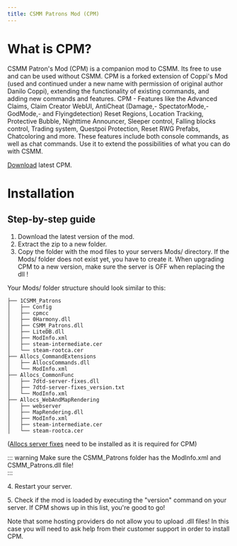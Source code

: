 ```yaml
---
title: CSMM Patrons Mod (CPM)
---
```


# What is CPM? 

 CSMM Patron's Mod (CPM) is a companion mod to CSMM. Its free to use and can be used without CSMM. CPM is a forked extension of Coppi's Mod (used and continued under a new name with permission of original author Danilo Coppi), extending the functionality of existing commands, and adding new commands and features. CPM - Features like the Advanced Claims, Claim Creator WebUI, AntiCheat (Damage,- SpectatorMode,- GodMode,- and Flyingdetection) Reset Regions, Location Tracking, Protective Bubble, Nighttime Announcer, Sleeper control, Falling blocks control, Trading system, Questpoi Protection, Reset RWG Prefabs, Chatcoloring and more. These features include both console commands, as well as chat commands. Use it to extend the possibilities of what you can do with CSMM.

 [Download](https://cpm.7d2d.download/) latest CPM.

# Installation

## Step-by-step guide

1.  Download the latest version of the mod.
2.  Extract the zip to a new folder.
3.  Copy the folder with the mod files to your servers Mods/ directory. If the Mods/ folder does not exist yet, you have to create it. When upgrading CPM to a new version, make sure the server is OFF when replacing the dll !

Your Mods/ folder structure should look similar to this: 

```
├── 1CSMM_Patrons
│   ├── Config
│   ├── cpmcc
│   ├── 0Harmony.dll
│   ├── CSMM_Patrons.dll
│   ├── LiteDB.dll
│   ├── ModInfo.xml
│   ├── steam-intermediate.cer
│   └── steam-rootca.cer
├── Allocs_CommandExtensions
│   ├── AllocsCommands.dll
│   └── ModInfo.xml
├── Allocs_CommonFunc
│   ├── 7dtd-server-fixes.dll
│   ├── 7dtd-server-fixes_version.txt
│   └── ModInfo.xml
├── Allocs_WebAndMapRendering
│   ├── webserver
│   ├── MapRendering.dll
│   ├── ModInfo.xml
│   ├── steam-intermediate.cer
│   └── steam-rootca.cer
```
([Allocs server fixes](https://7dtd.illy.bz/wiki/Server%20fixes#Download) need to be installed as it is required for CPM)

::: warning
Make sure the CSMM\_Patrons folder has the ModInfo.xml and CSMM\_Patrons.dll file!  
:::

4\. Restart your server.

5\. Check if the mod is loaded by executing the "version" command on your server. If CPM shows up in this list, you're good to go!

Note that some hosting providers do not allow you to upload .dll files! In this case you will need to ask help from their customer support in order to install CPM.

